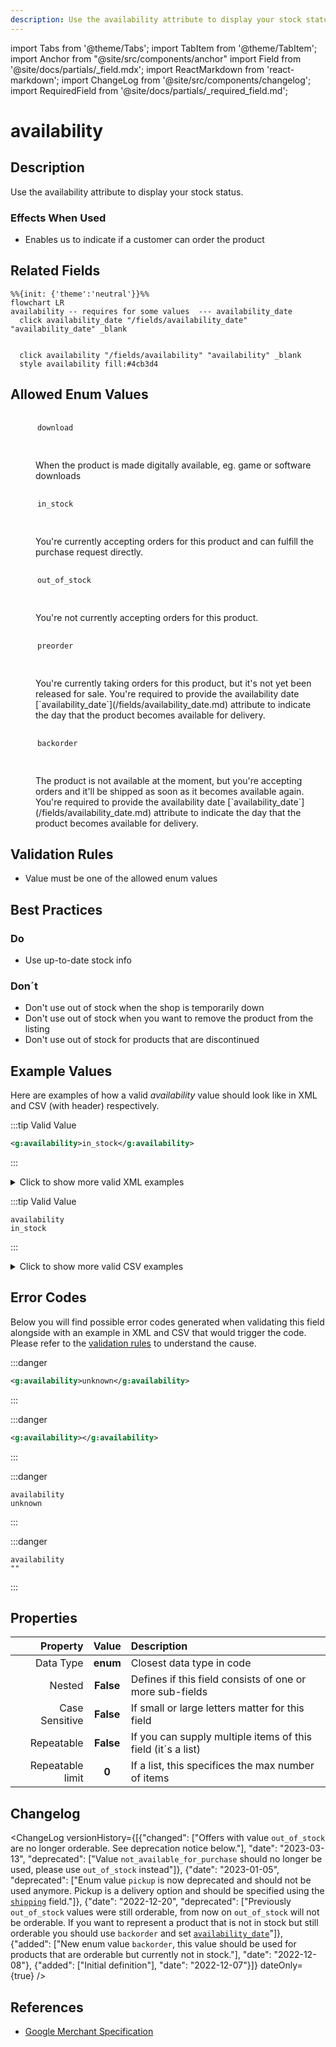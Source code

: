 ```yaml
---
description: Use the availability attribute to display your stock status.
---
```


import Tabs from '@theme/Tabs';
import TabItem from '@theme/TabItem';
import Anchor from "@site/src/components/anchor"
import Field from '@site/docs/partials/_field.mdx';
import ReactMarkdown from 'react-markdown';
import ChangeLog from '@site/src/components/changelog';
import RequiredField from '@site/docs/partials/_required_field.md';

# availability

<RequiredField/>

## Description

Use the availability attribute to display your stock status.



### Effects When Used

- Enables us to indicate if a customer can order the product





## Related Fields

```mermaid
%%{init: {'theme':'neutral'}}%%
flowchart LR
availability -- requires for some values  --- availability_date
  click availability_date "/fields/availability_date" "availability_date" _blank
   
  
  click availability "/fields/availability" "availability" _blank
  style availability fill:#4cb3d4
```


## Allowed Enum Values

<dl>
<dt>
      <pre>
      <code>
      download
      </code>
      </pre>
    </dt>
    <dd>
    <ReactMarkdown>
      When the product is made digitally available, eg. game or software downloads
    </ReactMarkdown>
    </dd>
<dt>
      <pre>
      <code>
      in_stock
      </code>
      </pre>
    </dt>
    <dd>
    <ReactMarkdown>
      You're currently accepting orders for this product and can fulfill the purchase request directly.
    </ReactMarkdown>
    </dd>
<dt>
      <pre>
      <code>
      out_of_stock
      </code>
      </pre>
    </dt>
    <dd>
    <ReactMarkdown>
      You're not currently accepting orders for this product.
    </ReactMarkdown>
    </dd>
<dt>
      <pre>
      <code>
      preorder
      </code>
      </pre>
    </dt>
    <dd>
    <ReactMarkdown>
      You're currently taking orders for this product, but it's not yet been released for sale. You're required to provide the availability date [`availability_date`](/fields/availability_date.md) attribute to indicate the day that the product becomes available for delivery.
    </ReactMarkdown>
    </dd>
<dt>
      <pre>
      <code>
      backorder
      </code>
      </pre>
    </dt>
    <dd>
    <ReactMarkdown>
      The product is not available at the moment, but you're accepting orders and it'll be shipped as soon as it becomes available again. You're required to provide the availability date [`availability_date`](/fields/availability_date.md) attribute to indicate the day that the product becomes available for delivery.
    </ReactMarkdown>
    </dd>
</dl>


## Validation Rules

- Value must be one of the allowed enum values


## Best Practices


### Do

- Use up-to-date stock info



### Don´t

- Don't use out of stock when the shop is temporarily down
- Don't use out of stock when you want to remove the product from the listing
- Don't use out of stock for products that are discontinued




## Example Values

Here are examples of how a valid *availability* value  should look like in XML and CSV (with header) respectively.

<Tabs>
  <TabItem value="valid_xml" label="XML" default>

:::tip Valid Value

```xml
<g:availability>in_stock</g:availability>
```

:::

<details>
  <summary>Click to show more valid XML examples</summary>
  <div>

```xml
<g:availability>in_stock</g:availability>
```

```xml
<g:availability>out_of_stock</g:availability>
```

```xml
<g:availability>pickup</g:availability>
```

```xml
<g:availability>download</g:availability>
```

```xml
<g:availability>preorder</g:availability>
<g:availability_date>2021-03-21</g:availability_date>
```

```xml
<g:availability>backorder</g:availability>
<g:availability_date>2021-03-21</g:availability_date>
```


  </div>
</details>

 </TabItem>
  <TabItem value="valid_csv" label="CSV">

:::tip Valid Value

```csv
availability
in_stock
```

:::

<details>
  <summary>Click to show more valid CSV examples</summary>
  <div>

```csv
availability
in_stock
```

```csv
availability
out_of_stock
```

```csv
availability
pickup
```

```csv
availability
download
```

```csv
availability,availability_date
preorder,2021-03-21
```

```csv
availability,availability_date
backorder,2021-03-21
```


  </div>
</details>

  </TabItem>
</Tabs>

## Error Codes

Below you will find possible error codes generated when validating this field alongside with an example in XML and CSV that would trigger the code. Please refer to the [validation rules](#validation-rules) to understand the cause.

<Tabs>
  <TabItem value="invalid_xml" label="XML" default>

:::danger <Anchor id="validation_invalid_enum" title="validation_invalid_enum" /> 

```xml
<g:availability>unknown</g:availability>
```

:::

:::danger <Anchor id="validation_missing_value" title="validation_missing_value" /> 

```xml
<g:availability></g:availability>
```

:::


 </TabItem>
  <TabItem value="invalid_csv" label="CSV">

:::danger <Anchor id="validation_invalid_enum" title="validation_invalid_enum" /> 

```csv
availability
unknown
```

:::

:::danger <Anchor id="validation_missing_value" title="validation_missing_value" /> 

```csv
availability
""
```

:::


  </TabItem>
</Tabs>

## Properties

|     **Property** |         **Value**          | **Description**                                              |
|-----------------:|:--------------------------:|:-------------------------------------------------------------|
|        Data Type |    **enum**     | Closest data type in code                                    |
|           Nested |      **False**      | Defines if this field consists of one or more sub-fields     |
|   Case Sensitive |  **False**  | If small or large letters matter for this field              |
|       Repeatable |    **False**    | If you can supply multiple items of this field (it´s a list) |
| Repeatable limit | **0** | If a list, this specifices the max number of items           |

## Changelog
<ChangeLog versionHistory={[{"changed": ["Offers with value `out_of_stock` are no longer orderable. See deprecation notice below."], "date": "2023-03-13", "deprecated": ["Value `not_available_for_purchase` should no longer be used, please use `out_of_stock` instead"]}, {"date": "2023-01-05", "deprecated": ["Enum value `pickup` is now deprecated and should not be used anymore. Pickup is a delivery option and should be specified using the [`shipping`](/fields/shipping) field."]}, {"date": "2022-12-20", "deprecated": ["Previously `out_of_stock` values were still orderable, from now on `out_of_stock` will not be orderable. If you want to represent a product that is not in stock but still orderable you should use `backorder` and set [`availability_date`](/fields/availability_date)"]}, {"added": ["New enum value `backorder`, this value should be used for products that are orderable but currently not in stock."], "date": "2022-12-08"}, {"added": ["Initial definition"], "date": "2022-12-07"}]} dateOnly={true} />

## References
- [Google Merchant Specification](https://support.google.com/merchants/answer/6324448)
